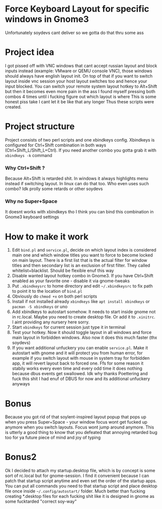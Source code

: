# Force Keyboard Layout for specific windows in Gnome3
Unfortunately soydevs cant deliver so we gotta do that thru some ass
# Project idea
I got pissed off with VNC windows that cant accept russian layout and block inputs instead (example: VMware or QEMU console VNC), those windows should always have english layout init. 
On top of that if you want to switch layout inside vnc session your host layout switches too and hence your input blocked. You can switch your remote system layout hotkey to Alt+Shift but then it becomes even more pain in the ass I found myself pressing both combos 4 times until i fucking figure out which layout is where
This is some honest piss take I cant let it be like that any longer
Thus these scripts were created.
# Project structure
Project consists of two perl scripts and one xbindkeys config. Xbindkeys is configured for Ctrl+Shift combination in both ways (Ctrl+Shift_L/Shift_L+Ctrl). If you need another combo you gotta grab it with `xbindkeys -k` command
### Why Ctrl+Shift ?
Because Alt+Shift is retarded shit. In windows it always highlights menu instead if switching layout. In linux can do that too. Who even uses such combo? Idk prolly some retards or other soydevs
### Why no Super+Space
It doesnt works with xbindkeys tho I think you can bind this combination in Gnome3 keyboard settings 
# How to make it work
1) Edit `bind.pl` and `service.pl`, decide on which layout index is considered main one and which window titles you want to force to become locked on main layout. There is a first list that is the actual filter for window titles and then secondary list is an exclusion of first filter. They called whitelist+blacklist. Should be flexible enuf this way
2) Disable wanted layout hotkey combo in Gnome3. If you have Ctrl+Shift enabled as your favorite one - disable it via gnome-tweaks
3) Put `.xbindkeysrc` to home directory and edit `~/.xbindkeysrc` to fix path to point it to the location of `bind.pl`
4) Obviously do `chmod +x` on both perl scripts
5) Install if not installed already `xbindkeys` like `apt install xbindkeys` or `pacman -S xbindkeys` or uno
6) Add xbindkeys to autostart somehow. It needs to start inside gnome not in rc.local. Maybe you need to create desktop file. Or add it to `.xinitrc`. I aint providing any nursery here sorry.
7) Start `xbindkeys` for current session just type it in terminal
8) Test your hotkey. Now it should toggle layout in all windows and force main layout in forbidden windows. Also now it does this much faster (thx soydevs)
9) If you want additional unfuckery you can enable `service.pl`. Make it autostart with gnome and it will protect you from human error, for example if you switch layout with mouse in system tray for forbidden app, it will revert layout back to forced one. Ffs for some reason it stabily works every even time and every odd time it does nothing because dbus events get swallowed. Idk why thanks Poettering and fuck this shit I had enuf of DBUS for now and its additional unfuckery anyways
# Bonus
Because you got rid of that soylent-inspired layout popup that pops up when you press Super+Space - your window focus wont get fucked up anymore when you switch layouts. Focus wont jump around anymore. This is utterly a good thing to know that you defeated that annoying retarded bug too for ya future piece of mind and joy of typing
# Bonus2
Ok I decided to attach my startup.desktop file, which is by concept is some sort of rc.local but for gnome-session. I find it convenient because I can patch that startup script anytime and even set the order of the startup apps. You can put all commands you need to that startup script and place desktop file once inside `~/.config/autostart/` folder.
Much better than fucking creating *.desktop files for each fucking shit like it is designed in gnome as some fucktarded "correct soy-way"
